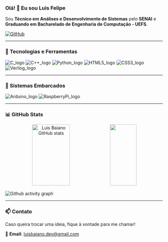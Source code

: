 ### Olá! 👋 Eu sou Luis Felipe

Sou **Técnico em Análises e Desenvolvimento de Sistemas** pelo **SENAI** e **Graduando em Bacharelado de Engenharia de Computação - UEFS**.

[![GitHub](https://img.shields.io/badge/GitHub-100000?style=for-the-badge&logo=github&logoColor=white)](https://github.com/LuisBaiano)

---

### 🚀 Tecnologias e Ferramentas

<div style="display: inline-block"> 

<img alt="C_logo" src="https://img.shields.io/badge/C-00599C?style=for-the-badge&logo=c&logoColor=white"> 
<img alt="C++_logo" src="https://img.shields.io/badge/C++-00599C?style=for-the-badge&logo=c%2B%2B&logoColor=white"> 
<img alt="Python_logo" src="https://img.shields.io/badge/Python-14354C?style=for-the-badge&logo=python&logoColor=white"> 
<img alt="HTML5_logo" src="https://img.shields.io/badge/HTML5-E34F26?style=for-the-badge&logo=html5&logoColor=white"> 
<img alt="CSS3_logo" src="https://img.shields.io/badge/CSS3-1572B6?style=for-the-badge&logo=css3&logoColor=white"> 
<img alt="Verilog_logo" src="https://img.shields.io/badge/Verilog-000000?style=for-the-badge&logoColor=white"> 

</div>

---

### 🔌 Sistemas Embarcados

<div style="display: inline-block"> 

<img alt="Arduino_logo" src="https://img.shields.io/badge/Arduino-00979D?style=for-the-badge&logo=arduino&logoColor=white"> 
<img alt="RaspberryPi_logo" src="https://img.shields.io/badge/Raspberry%20Pi-C51A4A?style=for-the-badge&logo=raspberry%20pi&logoColor=white"> 

</div>

---

### 📊 GitHub Stats

<div align="center">  
  <img width="49%" height="195px" src="https://github-readme-stats.vercel.app/api?username=LuisBaiano&show_icons=true&count_private=true&hide_border=true&title_color=00bfbf&icon_color=00bfbf&text_color=c9d1d9&bg_color=0d1117" alt="Luis Baiano GitHub stats" /> 
  <img width="41%" height="195px" src="https://github-readme-stats.vercel.app/api/top-langs/?username=LuisBaiano&layout=compact&hide_border=true&title_color=00bfbf&text_color=00bfbf&bg_color=0d1117" />
</div>

![Github activity graph](https://github-readme-activity-graph.cyclic.app/graph?username=LuisBaiano&theme=gotham)

---

### 📫 Contato

Caso queira trocar uma ideia, fique à vontade para me chamar!

📧 **Email:** luisbaiano.dev@gmail.com

